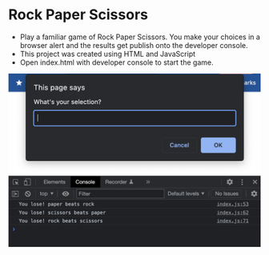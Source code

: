 # Rock Paper Scissors

- Play a familiar game of Rock Paper Scissors. You make your choices in a browser alert and the results get publish onto the developer console.
- This project was created using HTML and JavaScript
- Open index.html with developer console to start the game.

![Rock Paper Scissors](/project-preview.png)
